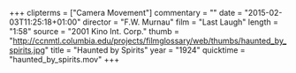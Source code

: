 +++
clipterms = ["Camera Movement"]
commentary = ""
date = "2015-02-03T11:25:18+01:00"
director = "F.W. Murnau"
film = "Last Laugh"
length = "1:58"
source = "2001 Kino Int. Corp."
thumb = "http://ccnmtl.columbia.edu/projects/filmglossary/web/thumbs/haunted_by_spirits.jpg"
title = "Haunted by Spirits"
year = "1924"
quicktime = "haunted_by_spirits.mov"
+++

